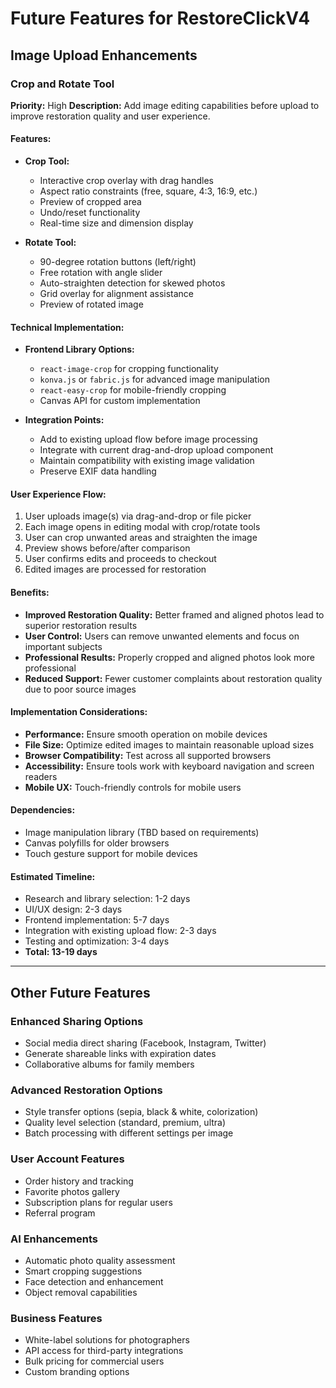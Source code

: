 # Future Features for RestoreClickV4

## Image Upload Enhancements

### Crop and Rotate Tool
**Priority:** High
**Description:** Add image editing capabilities before upload to improve restoration quality and user experience.

#### Features:
- **Crop Tool:**
  - Interactive crop overlay with drag handles
  - Aspect ratio constraints (free, square, 4:3, 16:9, etc.)
  - Preview of cropped area
  - Undo/reset functionality
  - Real-time size and dimension display

- **Rotate Tool:**
  - 90-degree rotation buttons (left/right)
  - Free rotation with angle slider
  - Auto-straighten detection for skewed photos
  - Grid overlay for alignment assistance
  - Preview of rotated image

#### Technical Implementation:
- **Frontend Library Options:**
  - `react-image-crop` for cropping functionality
  - `konva.js` or `fabric.js` for advanced image manipulation
  - `react-easy-crop` for mobile-friendly cropping
  - Canvas API for custom implementation

- **Integration Points:**
  - Add to existing upload flow before image processing
  - Integrate with current drag-and-drop upload component
  - Maintain compatibility with existing image validation
  - Preserve EXIF data handling

#### User Experience Flow:
1. User uploads image(s) via drag-and-drop or file picker
2. Each image opens in editing modal with crop/rotate tools
3. User can crop unwanted areas and straighten the image
4. Preview shows before/after comparison
5. User confirms edits and proceeds to checkout
6. Edited images are processed for restoration

#### Benefits:
- **Improved Restoration Quality:** Better framed and aligned photos lead to superior restoration results
- **User Control:** Users can remove unwanted elements and focus on important subjects
- **Professional Results:** Properly cropped and aligned photos look more professional
- **Reduced Support:** Fewer customer complaints about restoration quality due to poor source images

#### Implementation Considerations:
- **Performance:** Ensure smooth operation on mobile devices
- **File Size:** Optimize edited images to maintain reasonable upload sizes
- **Browser Compatibility:** Test across all supported browsers
- **Accessibility:** Ensure tools work with keyboard navigation and screen readers
- **Mobile UX:** Touch-friendly controls for mobile users

#### Dependencies:
- Image manipulation library (TBD based on requirements)
- Canvas polyfills for older browsers
- Touch gesture support for mobile devices

#### Estimated Timeline:
- Research and library selection: 1-2 days
- UI/UX design: 2-3 days
- Frontend implementation: 5-7 days
- Integration with existing upload flow: 2-3 days
- Testing and optimization: 3-4 days
- **Total: 13-19 days**

---

## Other Future Features

### Enhanced Sharing Options
- Social media direct sharing (Facebook, Instagram, Twitter)
- Generate shareable links with expiration dates
- Collaborative albums for family members

### Advanced Restoration Options
- Style transfer options (sepia, black & white, colorization)
- Quality level selection (standard, premium, ultra)
- Batch processing with different settings per image

### User Account Features
- Order history and tracking
- Favorite photos gallery
- Subscription plans for regular users
- Referral program

### AI Enhancements
- Automatic photo quality assessment
- Smart cropping suggestions
- Face detection and enhancement
- Object removal capabilities

### Business Features
- White-label solutions for photographers
- API access for third-party integrations
- Bulk pricing for commercial users
- Custom branding options
